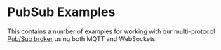 # PubSub Examples

This contains a number of examples for working with our multi-protocol 
[Pub/Sub broker](https://developers.evrythng.com/docs/pubsub) using both MQTT
and WebSockets.
